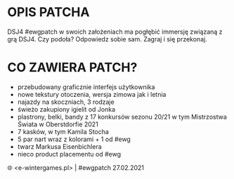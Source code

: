 
# OPIS PATCHA

DSJ4 #ewgpatch w swoich założeniach ma pogłębić immersję związaną z grą DSJ4. Czy podoła? Odpowiedz sobie sam. Zagraj i się przekonaj.

# CO ZAWIERA PATCH?

- przebudowany graficznie interfejs użytkownika
- nowe tekstury otoczenia, wersja zimowa jak i letnia
- najazdy na skoczniach, 3 rodzaje
- świeżo zakupiony igielit od Jonka
- plastrony, belki, bandy z 17 konkursów sezonu 20/21 w tym Mistrzostwa Świata w Oberstdorfie 2021
- 7 kasków, w tym Kamila Stocha
- 5 par nart wraz z kolorami + 1 od #ewg
- twarz Markusa Eisenbichlera
- nieco product placementu od #ewg

🌐 <e-wintergames.pl> | #ewgpatch 27.02.2021
